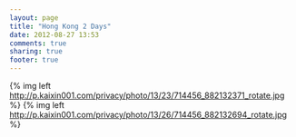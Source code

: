 ```yaml
---
layout: page
title: "Hong Kong 2 Days"
date: 2012-08-27 13:53
comments: true
sharing: true
footer: true
---
```


{% img left http://p.kaixin001.com/privacy/photo/13/23/714456_882132371_rotate.jpg %}
{% img left http://p.kaixin001.com/privacy/photo/13/26/714456_882132694_rotate.jpg %}
